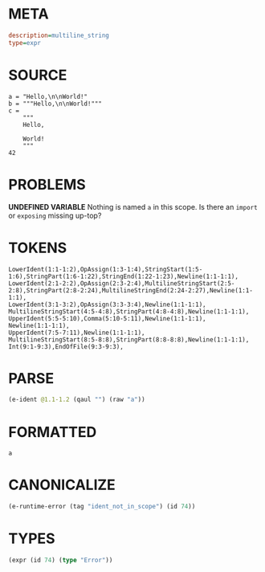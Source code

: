 # META
~~~ini
description=multiline_string
type=expr
~~~
# SOURCE
~~~roc
a = "Hello,\n\nWorld!"
b = """Hello,\n\nWorld!"""
c =
    """
    Hello,

    World!
    """
42
~~~
# PROBLEMS
**UNDEFINED VARIABLE**
Nothing is named `a` in this scope.
Is there an `import` or `exposing` missing up-top?

# TOKENS
~~~zig
LowerIdent(1:1-1:2),OpAssign(1:3-1:4),StringStart(1:5-1:6),StringPart(1:6-1:22),StringEnd(1:22-1:23),Newline(1:1-1:1),
LowerIdent(2:1-2:2),OpAssign(2:3-2:4),MultilineStringStart(2:5-2:8),StringPart(2:8-2:24),MultilineStringEnd(2:24-2:27),Newline(1:1-1:1),
LowerIdent(3:1-3:2),OpAssign(3:3-3:4),Newline(1:1-1:1),
MultilineStringStart(4:5-4:8),StringPart(4:8-4:8),Newline(1:1-1:1),
UpperIdent(5:5-5:10),Comma(5:10-5:11),Newline(1:1-1:1),
Newline(1:1-1:1),
UpperIdent(7:5-7:11),Newline(1:1-1:1),
MultilineStringStart(8:5-8:8),StringPart(8:8-8:8),Newline(1:1-1:1),
Int(9:1-9:3),EndOfFile(9:3-9:3),
~~~
# PARSE
~~~clojure
(e-ident @1.1-1.2 (qaul "") (raw "a"))
~~~
# FORMATTED
~~~roc
a
~~~
# CANONICALIZE
~~~clojure
(e-runtime-error (tag "ident_not_in_scope") (id 74))
~~~
# TYPES
~~~clojure
(expr (id 74) (type "Error"))
~~~
